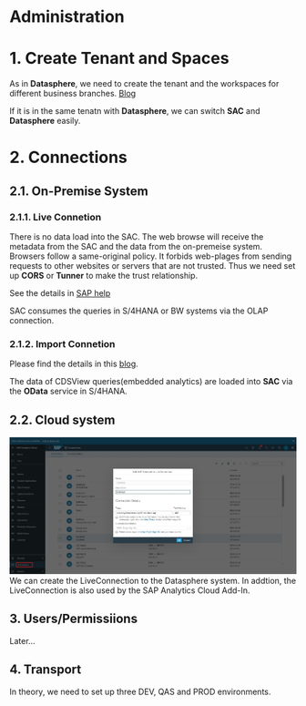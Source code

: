 # Administration

# 1. Create Tenant and Spaces

As in **Datasphere**, we need to create the tenant and the workspaces for different business branches. [Blog](https://community.sap.com/t5/technology-blogs-by-members/sap-analytics-cloud-workspaces/ba-p/13531009)

If it is in the same tenatn with **Datasphere**, we can switch **SAC** and **Datasphere** easily.


# 2. Connections

## 2.1. On-Premise System

### 2.1.1. Live Connetion

There is no data load into the SAC. The web browse will receive the metadata from the SAC and the data from the on-premeise system. Browsers follow a same-original policy. It forbids web-plages from sending requests to other websites or servers that are not trusted. Thus we need set up **CORS** or **Tunner** to make the trust relationship.

See the details in [SAP help](https://help.sap.com/docs/SAP_ANALYTICS_CLOUD/00f68c2e08b941f081002fd3691d86a7/c1cbf644b0a1434fbb4ea072a0562286.html)

SAC consumes the queries in S/4HANA or BW systems via the OLAP connection.

### 2.1.2. Import Connetion

Please find the details in this [blog](https://community.sap.com/t5/technology-blogs-by-members/import-data-connection-to-sap-s-4hana-in-sap-analytics-cloud-technical/ba-p/13697364).

The data of CDSView queries(embedded analytics) are loaded into **SAC** via the **OData** service in S/4HANA.

## 2.2. Cloud system

![alt text](/SAC/Admin/images/CC.png)
We can create the LiveConnection to the Datasphere system. In addtion, the LiveConnection is also used by the SAP Analytics Cloud Add-In.

## 3. Users/Permissiions
Later...

## 4. Transport
In theory, we need to set up three DEV, QAS and PROD environments.
